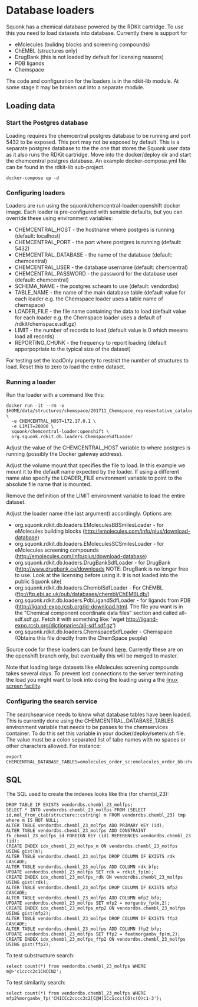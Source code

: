 # Database loaders

Squonk has a chemical database powered by the RDKit cartridge.
To use this you need to load datasets into database.
Currently there is support for
* eMolecules (bulidng blocks and screening compounds)
* ChEMBL (structures only)
* DrugBank (this is not loaded by default for licensing reasons)
* PDB ligands
* Chemspace

The code and configuration for the loaders is in the rdkit-lib module.
At some stage it may be broken out into a separate module.

## Loading data

### Start the Postgres database

Loading requires the chemcentral postgres database to be running and port 5432 to be exposed.
This port may not be exposed by default.
This is a separate postgres database to the the one that stores the Squonk user data as it also runs the RDKit cartridge.
Move into the docker/deploy dir and start the chemcentral postgres database. An example docker-compose.yml file can be found 
in the rdkit-lib sub-project.

```
docker-compose up -d
```

### Configuring loaders

Loaders are run using the squonk/chemcentral-loader:openshift docker image.
Each loader is pre-configured with sensible defaults, but you can override these using environment variables:

* CHEMCENTRAL_HOST - the hostname where postgres is running (default: localhost)
* CHEMCENTRAL_PORT - the port where postgres is running (default: 5432)
* CHEMCENTRAL_DATABASE - the name of the database (default: chemcentral)
* CHEMCENTRAL_USER - the database username (default: chemcentral)
* CHEMCENTRAL_PASSWORD  - the password for the database user (default: chemcentral)
* SCHEMA_NAME - the postgres scheam to use (default: vendordbs)
* TABLE_NAME - the name of the main database table (default value for each loader e.g. the Chemspace loader uses a table name of chemspace)
* LOADER_FILE - the file name containing the data to load (default value for each loader e.g. the Chemspace loader uses a default of /rdkit/chemspace.sdf.gz)
* LIMIT - the number of records to load (default value is 0 which meeans load all records)
* REPORTING_CHUNK - the frequency to report loading (default apporpopriate to the typical size of the dataset)

For testing set the loadOnly property to restrict the number of structures to load. Reset this to zero to load the 
entire dataset.

### Running a loader

Run the loader with a command like this:

```
docker run -it --rm -v $HOME/data/structures/chemspace/201711_Chemspace_representative_catalogue_3_54M_sdf.sdf.gz:/rdkit/chemspace.sdf.gz:ro,Z \
  -e CHEMCENTRAL_HOST=172.17.0.1 \
  -e LIMIT=20000 \
  squonk/chemcentral-loader:openshift \
  org.squonk.rdkit.db.loaders.ChemspaceSdfLoader
```

Adjust the value of the CHEMCENTRAL_HOST variable to where postgres is running (possibly the Docker gateway address).

Adjust the volume mount that specifies the file to load. In this example we mount it to the default name expected by the loader.
If using a different name also specify the LOADER_FILE environment variable to point to the absolute file name that is mounted.

Remove the definition of the LIMIT environment variable to load the entire dataset. 

Adjust the loader name (the last argument) accordingly. Options are:
* org.squonk.rdkit.db.loaders.EMoleculesBBSmilesLoader - for eMolecules building blocks (http://emolecules.com/info/plus/download-database)
* org.squonk.rdkit.db.loaders.EMoleculesSCSmilesLoader - for eMolecules screening compounds (http://emolecules.com/info/plus/download-database)
* org.squonk.rdkit.db.loaders.DrugBankSdfLoader - for DrugBank (http://www.drugbank.ca/downloads NOTE: DrugBank is no longer free to use. Look at the licensing before using it. It is not loaded into the public Squonk site)
* org.squonk.rdkit.db.loaders.ChemblSdfLoader - For ChEMBL (ftp://ftp.ebi.ac.uk/pub/databases/chembl/ChEMBLdb/)
* org.squonk.rdkit.db.loaders.PdbLigandSdfLoader - for ligands from PDB (http://ligand-expo.rcsb.org/ld-download.html. The file you want is in the "Chemical component coordinate data files" section and called all-sdf.sdf.gz. Fetch it with something like: 'wget http://ligand-expo.rcsb.org/dictionaries/all-sdf.sdf.gz')
* org.squonk.rdkit.db.loaders.ChemspaceSdfLoader - Chemspace (Obtains this file directly from the ChemSpace people) 

Source code for these loaders can be found [here](https://github.com/InformaticsMatters/squonk/tree/openshift/components/rdkit-databaess/src/main/groovy/org/squonk/rdkit/db/loaders).
Currently these are on the openshift branch only, but eventually this will be merged to master.

Note that loading large datasets like eMolecules screening compounds takes several days.
To prevent lost connections to the server terminating the load you might want to look into doing the loading using a the 
[linux screen facility](https://www.gnu.org/software/screen/manual/screen.html). 


### Configuring the search service

The searchsearvice needs to know what database tables have been loaded.
This is currently done using the CHEMCENTRAL_DATABASE_TABLES environment variable
that needs to be passes to the chemservices container. To do this set this variable
in your docker/deploy/setenv.sh file. The value must be a colon separated list of tabe names
with no spaces or other characters allowed. For instance:

```
export CHEMCENTRAL_DATABASE_TABLES=emolecules_order_sc:emolecules_order_bb:chembl_23:pdb_ligand
```


## SQL

The SQL used to create the indexes looks like this (for chembl_23):

```
DROP TABLE IF EXISTS vendordbs.chembl_23_molfps;
SELECT * INTO vendordbs.chembl_23_molfps FROM (SELECT id,mol_from_ctab(structure::cstring) m FROM vendordbs.chembl_23) tmp where m IS NOT NULL;
ALTER TABLE vendordbs.chembl_23_molfps ADD PRIMARY KEY (id);
ALTER TABLE vendordbs.chembl_23_molfps ADD CONSTRAINT fk_chembl_23_molfps_id FOREIGN KEY (id) REFERENCES vendordbs.chembl_23 (id);
CREATE INDEX idx_chembl_23_molfps_m ON vendordbs.chembl_23_molfps USING gist(m);
ALTER TABLE vendordbs.chembl_23_molfps DROP COLUMN IF EXISTS rdk CASCADE;
ALTER TABLE vendordbs.chembl_23_molfps ADD COLUMN rdk bfp;
UPDATE vendordbs.chembl_23_molfps SET rdk = rdkit_fp(m);
CREATE INDEX idx_chembl_23_molfps_rdk ON vendordbs.chembl_23_molfps USING gist(rdk);
ALTER TABLE vendordbs.chembl_23_molfps DROP COLUMN IF EXISTS mfp2 CASCADE;
ALTER TABLE vendordbs.chembl_23_molfps ADD COLUMN mfp2 bfp;
UPDATE vendordbs.chembl_23_molfps SET mfp2 = morganbv_fp(m,2);
CREATE INDEX idx_chembl_23_molfps_mfp2 ON vendordbs.chembl_23_molfps USING gist(mfp2);
ALTER TABLE vendordbs.chembl_23_molfps DROP COLUMN IF EXISTS ffp2 CASCADE;
ALTER TABLE vendordbs.chembl_23_molfps ADD COLUMN ffp2 bfp;
UPDATE vendordbs.chembl_23_molfps SET ffp2 = featmorganbv_fp(m,2);
CREATE INDEX idx_chembl_23_molfps_ffp2 ON vendordbs.chembl_23_molfps USING gist(ffp2);
```

To test substructure search:
```
select count(*) from vendordbs.chembl_23_molfps WHERE m@>'c1cccc2c1CNCCN2';
```

To test similarity search:
```
select count(*) from vendordbs.chembl_23_molfps WHERE mfp2%morganbv_fp('CN1CCc2cccc3c2[C@H]1Cc1ccc(CO)c(O)c1-3');
```

